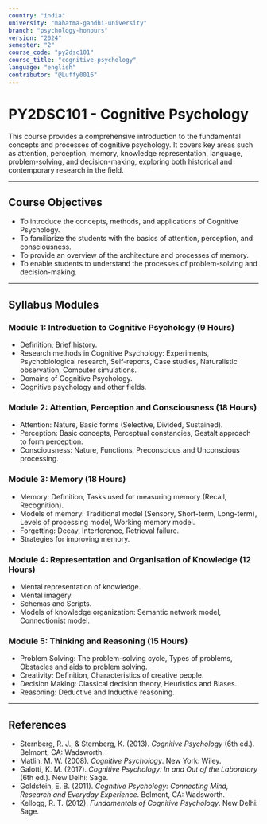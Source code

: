 ```yaml
---
country: "india"
university: "mahatma-gandhi-university"
branch: "psychology-honours"
version: "2024"
semester: "2"
course_code: "py2dsc101"
course_title: "cognitive-psychology"
language: "english"
contributor: "@Luffy0016"
---
```

# PY2DSC101 - Cognitive Psychology

This course provides a comprehensive introduction to the fundamental concepts and processes of cognitive psychology. It covers key areas such as attention, perception, memory, knowledge representation, language, problem-solving, and decision-making, exploring both historical and contemporary research in the field.

---
## Course Objectives

* To introduce the concepts, methods, and applications of Cognitive Psychology.
* To familiarize the students with the basics of attention, perception, and consciousness.
* To provide an overview of the architecture and processes of memory.
* To enable students to understand the processes of problem-solving and decision-making.

---
## Syllabus Modules

### Module 1: Introduction to Cognitive Psychology (9 Hours)
* Definition, Brief history.
* Research methods in Cognitive Psychology: Experiments, Psychobiological research, Self-reports, Case studies, Naturalistic observation, Computer simulations.
* Domains of Cognitive Psychology.
* Cognitive psychology and other fields.

### Module 2: Attention, Perception and Consciousness (18 Hours)
* Attention: Nature, Basic forms (Selective, Divided, Sustained).
* Perception: Basic concepts, Perceptual constancies, Gestalt approach to form perception.
* Consciousness: Nature, Functions, Preconscious and Unconscious processing.

### Module 3: Memory (18 Hours)
* Memory: Definition, Tasks used for measuring memory (Recall, Recognition).
* Models of memory: Traditional model (Sensory, Short-term, Long-term), Levels of processing model, Working memory model.
* Forgetting: Decay, Interference, Retrieval failure.
* Strategies for improving memory.

### Module 4: Representation and Organisation of Knowledge (12 Hours)
* Mental representation of knowledge.
* Mental imagery.
* Schemas and Scripts.
* Models of knowledge organization: Semantic network model, Connectionist model.

### Module 5: Thinking and Reasoning (15 Hours)
* Problem Solving: The problem-solving cycle, Types of problems, Obstacles and aids to problem solving.
* Creativity: Definition, Characteristics of creative people.
* Decision Making: Classical decision theory, Heuristics and Biases.
* Reasoning: Deductive and Inductive reasoning.

---
## References
* Sternberg, R. J., & Sternberg, K. (2013). *Cognitive Psychology* (6th ed.). Belmont, CA: Wadsworth.
* Matlin, M. W. (2008). *Cognitive Psychology*. New York: Wiley.
* Galotti, K. M. (2017). *Cognitive Psychology: In and Out of the Laboratory* (6th ed.). New Delhi: Sage.
* Goldstein, E. B. (2011). *Cognitive Psychology: Connecting Mind, Research and Everyday Experience*. Belmont, CA: Wadsworth.
* Kellogg, R. T. (2012). *Fundamentals of Cognitive Psychology*. New Delhi: Sage.
